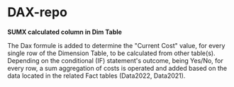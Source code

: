 # DAX-repo

<b>SUMX calculated column in Dim Table</b>

The Dax formule is added to determine the "Current Cost" value, for every single row of the Dimension Table, to be calculated from other table(s). Depending on the conditional (IF) statement's outcome, being Yes/No, for every row, a sum aggregation of costs is operated and added based on the data located in the related Fact tables (Data2022, Data2021).
